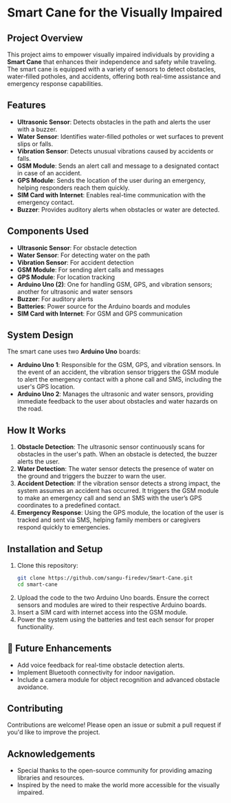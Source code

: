 # Smart Cane for the Visually Impaired

## Project Overview
This project aims to empower visually impaired individuals by providing a **Smart Cane** that enhances their independence and safety while traveling. The smart cane is equipped with a variety of sensors to detect obstacles, water-filled potholes, and accidents, offering both real-time assistance and emergency response capabilities.

## Features
- **Ultrasonic Sensor**: Detects obstacles in the path and alerts the user with a buzzer.
- **Water Sensor**: Identifies water-filled potholes or wet surfaces to prevent slips or falls.
- **Vibration Sensor**: Detects unusual vibrations caused by accidents or falls.
- **GSM Module**: Sends an alert call and message to a designated contact in case of an accident.
- **GPS Module**: Sends the location of the user during an emergency, helping responders reach them quickly.
- **SIM Card with Internet**: Enables real-time communication with the emergency contact.
- **Buzzer**: Provides auditory alerts when obstacles or water are detected.

## Components Used
- **Ultrasonic Sensor**: For obstacle detection
- **Water Sensor**: For detecting water on the path
- **Vibration Sensor**: For accident detection
- **GSM Module**: For sending alert calls and messages
- **GPS Module**: For location tracking
- **Arduino Uno (2)**: One for handling GSM, GPS, and vibration sensors; another for ultrasonic and water sensors
- **Buzzer**: For auditory alerts
- **Batteries**: Power source for the Arduino boards and modules
- **SIM Card with Internet**: For GSM and GPS communication

## System Design
The smart cane uses two **Arduino Uno** boards:
- **Arduino Uno 1**: Responsible for the GSM, GPS, and vibration sensors. In the event of an accident, the vibration sensor triggers the GSM module to alert the emergency contact with a phone call and SMS, including the user's GPS location.
- **Arduino Uno 2**: Manages the ultrasonic and water sensors, providing immediate feedback to the user about obstacles and water hazards on the road.

## How It Works
1. **Obstacle Detection**: The ultrasonic sensor continuously scans for obstacles in the user's path. When an obstacle is detected, the buzzer alerts the user.
2. **Water Detection**: The water sensor detects the presence of water on the ground and triggers the buzzer to warn the user.
3. **Accident Detection**: If the vibration sensor detects a strong impact, the system assumes an accident has occurred. It triggers the GSM module to make an emergency call and send an SMS with the user’s GPS coordinates to a predefined contact.
4. **Emergency Response**: Using the GPS module, the location of the user is tracked and sent via SMS, helping family members or caregivers respond quickly to emergencies.

## Installation and Setup
1. Clone this repository:
   ```bash
   git clone https://github.com/sangu-firedev/Smart-Cane.git
   cd smart-cane

2. Upload the code to the two Arduino Uno boards. Ensure the correct sensors and modules are wired to their respective Arduino boards.
3. Insert a SIM card with internet access into the GSM module.
4. Power the system using the batteries and test each sensor for proper functionality.

## 🤖 Future Enhancements
- Add voice feedback for real-time obstacle detection alerts.
- Implement Bluetooth connectivity for indoor navigation.
- Include a camera module for object recognition and advanced obstacle avoidance.

## Contributing
Contributions are welcome! Please open an issue or submit a pull request if you'd like to improve the project.

## Acknowledgements
- Special thanks to the open-source community for providing amazing libraries and resources.
- Inspired by the need to make the world more accessible for the visually impaired.
